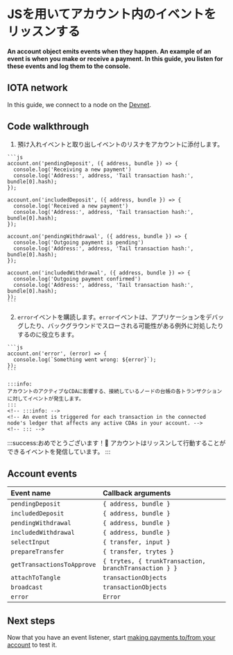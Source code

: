 # JSを用いてアカウント内のイベントをリッスンする
<!-- # Listen to events in an account in JavaScript -->

**An account object emits events when they happen. An example of an event is when you make or receive a payment. In this guide, you listen for these events and log them to the console.**

## IOTA network

In this guide, we connect to a node on the [Devnet](root://getting-started/0.1/network/iota-networks.md#devnet).

## Code walkthrough

1. 預け入れイベントと取り出しイベントのリスナをアカウントに添付します。
  <!-- 1. Attach listeners to your account for deposit and withdrawal events -->

    ```js
    account.on('pendingDeposit', ({ address, bundle }) => {
      console.log('Receiving a new payment')
      console.log('Address:', address, 'Tail transaction hash:', bundle[0].hash);
    });

    account.on('includedDeposit', ({ address, bundle }) => {
      console.log('Received a new payment')
      console.log('Address:', address, 'Tail transaction hash:', bundle[0].hash);
    });

    account.on('pendingWithdrawal', ({ address, bundle }) => {
      console.log('Outgoing payment is pending')
      console.log('Address:', address, 'Tail transaction hash:', bundle[0].hash);
    });

    account.on('includedWithdrawal', ({ address, bundle }) => {
      console.log('Outgoing payment confirmed')
      console.log('Address:', address, 'Tail transaction hash:', bundle[0].hash);
    });
    ```

2. `error`イベントを購読します。`error`イベントは、アプリケーションをデバッグしたり、バックグラウンドでスローされる可能性がある例外に対処したりするのに役立ちます。
  <!-- 2. Subscribe to `error` events. These events are useful for debugging your application and reacting to exceptions that may be thrown in the background. -->

    ```js
    account.on('error', (error) => {
      console.log(`Something went wrong: ${error}`);
    });
    ```

    :::info:
    アカウントのアクティブなCDAに影響する、接続しているノードの台帳の各トランザクションに対してイベントが発生します。
    :::
    <!-- :::info: -->
    <!-- An event is triggered for each transaction in the connected node's ledger that affects any active CDAs in your account. -->
    <!-- ::: -->

:::success:おめでとうございます！:tada:
アカウントはリッスンして行動することができるイベントを発信しています。
:::
<!-- :::success:Congratulations! :tada: -->
<!-- You're account can now emit events that you can listen to and act on. -->
<!-- ::: -->

## Account events

|**Event name**|**Callback arguments**|
| :----------| :----------|
|`pendingDeposit`|`{ address, bundle }`|
|`includedDeposit`|`{ address, bundle }`|
|`pendingWithdrawal`|`{ address, bundle }`|
|`includedWithdrawal`|`{ address, bundle }`|
|`selectInput`|`{ transfer, input }`|
|`prepareTransfer`|`{ transfer, trytes }`|
|`getTransactionsToApprove`|`{ trytes, { trunkTransaction, branchTransaction } }`|
|`attachToTangle`|`transactionObjects`|
|`broadcast`|`transactionObjects`|
|`error`|`Error`|

## Next steps

Now that you have an event listener, start [making payments to/from your account](../js/make-payment.md) to test it.

